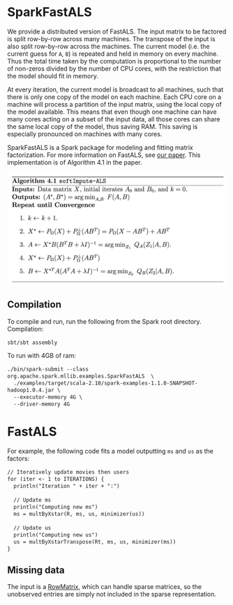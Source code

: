 # SparkFastALS

We provide a distributed version of FastALS. 
The input matrix to be factored is split row-by-row across many machines. 
The transpose of the input is also split row-by-row across the machines. 
The current model (i.e. the current guess for `A`, `B`) 
is repeated and held in memory on every machine. Thus the total time taken 
by the computation is proportional to the number of non-zeros divided by the number of
 CPU cores, with the restriction that the model should fit in memory.

At every iteration, the current model is broadcast to all machines, 
such that there is only one copy of the model on each machine. 
Each CPU core on a machine will process a partition of the input matrix, 
using the local copy of the model available. 
This means that even though one machine can have many cores 
acting on a subset of the input data, all those cores can share the same 
local copy of the model, thus saving RAM. This saving is especially pronounced on machines with many cores.

SparkFastALS is a Spark package for modeling and fitting matrix factorization.
For more information on FastALS, see [our paper](http://www.stanford.edu/~rezab/papers/fastals.pdf).
This implementation is of Algorithm 4.1 in the paper.


![Fast ALS](fastals.png)

## Compilation

To compile and run, run the following from the Spark root directory. Compilation:
```
sbt/sbt assembly
```
To run with 4GB of ram:
```
./bin/spark-submit --class org.apache.spark.mllib.examples.SparkFastALS  \
  ./examples/target/scala-2.10/spark-examples-1.1.0-SNAPSHOT-hadoop1.0.4.jar \
  --executor-memory 4G \
  --driver-memory 4G
```

# FastALS

For example, the following code fits a model outputting `ms` and `us` as the factors:

    // Iteratively update movies then users
    for (iter <- 1 to ITERATIONS) {
      println("Iteration " + iter + ":")

      // Update ms
      println("Computing new ms")
      ms = multByXstar(R, ms, us, minimizer(us))

      // Update us
      println("Computing new us")
      us = multByXstarTranspose(Rt, ms, us, minimizer(ms))
    }
       

## Missing data

The input is a [RowMatrix](http://spark.apache.org/docs/1.1.0/mllib-data-types.html#rowmatrix), 
which can handle sparse matrices, so the unobserved entries are 
simply not included in the sparse representation.